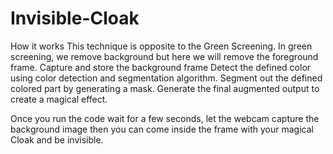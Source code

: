 # Invisible-Cloak

How it works
This technique is opposite to the Green Screening. In green screening, we remove background but here we will remove the foreground frame.
Capture and store the background frame
Detect the defined color using color detection and segmentation algorithm.
Segment out the defined colored part by generating a mask.
Generate the final augmented output to create a magical effect.



Once you run the code wait for a few seconds, let the webcam capture the background image then you can come inside the frame with your magical Cloak and be invisible.
